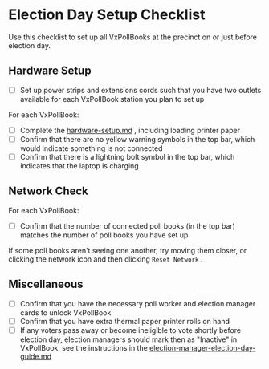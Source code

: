 # Election Day Setup Checklist

Use this checklist to set up all VxPollBooks at the precinct on or just before election day.

## Hardware Setup

* [ ] Set up power strips and extensions cords such that you have two outlets available for each VxPollBook station you plan to set up

For each VxPollBook:

* [ ] Complete the [hardware-setup.md](hardware-setup.md "mention") , including loading printer paper
* [ ] Confirm that there are no yellow warning symbols in the top bar, which would indicate something is not connected
* [ ] Confirm that there is a lightning bolt symbol in the top bar, which indicates that the laptop is charging

## Network Check

For each VxPollBook:

* [ ] Confirm that the number of connected poll books (in the top bar) matches the number of poll books you have set up

If some poll books aren't seeing one another, try moving them closer, or clicking the network icon and then clicking `Reset Network` .

## Miscellaneous

* [ ] Confirm that you have the necessary poll worker and election manager cards to unlock VxPollBook
* [ ] Confirm that you have extra thermal paper printer rolls on hand
* [ ] If any voters pass away or become ineligible to vote shortly before election day, election managers should mark then as "Inactive" in VxPollBook. see the instructions in the [election-manager-election-day-guide.md](election-manager-election-day-guide.md "mention")
